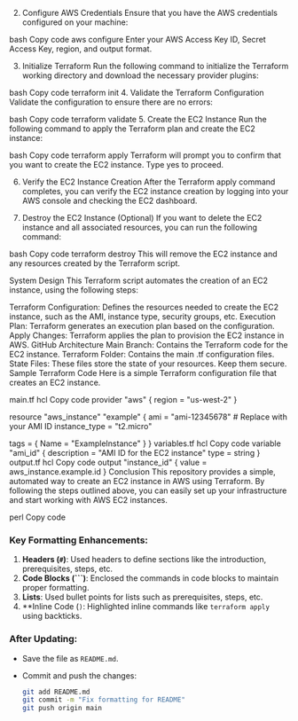 2. Configure AWS Credentials
   Ensure that you have the AWS credentials configured on your machine:

bash
Copy code
aws configure
Enter your AWS Access Key ID, Secret Access Key, region, and output format.

3. Initialize Terraform
   Run the following command to initialize the Terraform working directory and download the necessary provider plugins:

bash
Copy code
terraform init 4. Validate the Terraform Configuration
Validate the configuration to ensure there are no errors:

bash
Copy code
terraform validate 5. Create the EC2 Instance
Run the following command to apply the Terraform plan and create the EC2 instance:

bash
Copy code
terraform apply
Terraform will prompt you to confirm that you want to create the EC2 instance. Type yes to proceed.

6. Verify the EC2 Instance Creation
   After the Terraform apply command completes, you can verify the EC2 instance creation by logging into your AWS console and checking the EC2 dashboard.

7. Destroy the EC2 Instance (Optional)
   If you want to delete the EC2 instance and all associated resources, you can run the following command:

bash
Copy code
terraform destroy
This will remove the EC2 instance and any resources created by the Terraform script.

System Design
This Terraform script automates the creation of an EC2 instance, using the following steps:

Terraform Configuration: Defines the resources needed to create the EC2 instance, such as the AMI, instance type, security groups, etc.
Execution Plan: Terraform generates an execution plan based on the configuration.
Apply Changes: Terraform applies the plan to provision the EC2 instance in AWS.
GitHub Architecture
Main Branch: Contains the Terraform code for the EC2 instance.
Terraform Folder: Contains the main .tf configuration files.
State Files: These files store the state of your resources. Keep them secure.
Sample Terraform Code
Here is a simple Terraform configuration file that creates an EC2 instance.

main.tf
hcl
Copy code
provider "aws" {
region = "us-west-2"
}

resource "aws_instance" "example" {
ami = "ami-12345678" # Replace with your AMI ID
instance_type = "t2.micro"

tags = {
Name = "ExampleInstance"
}
}
variables.tf
hcl
Copy code
variable "ami_id" {
description = "AMI ID for the EC2 instance"
type = string
}
output.tf
hcl
Copy code
output "instance_id" {
value = aws_instance.example.id
}
Conclusion
This repository provides a simple, automated way to create an EC2 instance in AWS using Terraform. By following the steps outlined above, you can easily set up your infrastructure and start working with AWS EC2 instances.

perl
Copy code

### Key Formatting Enhancements:

1. **Headers (`#`)**: Used headers to define sections like the introduction, prerequisites, steps, etc.
2. **Code Blocks (```)**: Enclosed the commands in code blocks to maintain proper formatting.
3. **Lists**: Used bullet points for lists such as prerequisites, steps, etc.
4. \*\*Inline Code (`)`: Highlighted inline commands like `terraform apply` using backticks.

### After Updating:

- Save the file as `README.md`.
- Commit and push the changes:

  ```bash
  git add README.md
  git commit -m "Fix formatting for README"
  git push origin main
  ```
